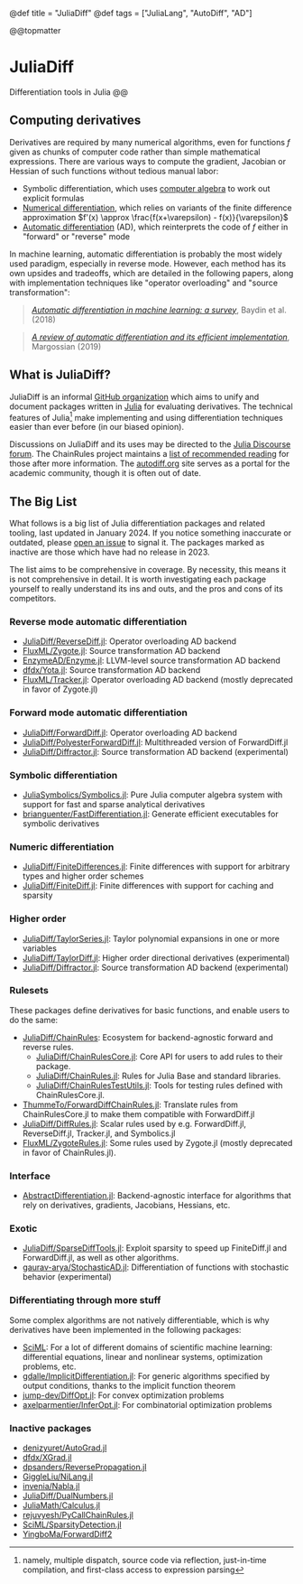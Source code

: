 @def title = "JuliaDiff"
@def tags = ["JuliaLang", "AutoDiff", "AD"]

@@topmatter
# JuliaDiff
Differentiation tools in Julia
@@

## Computing derivatives

Derivatives are required by many numerical algorithms, even for functions $f$ given as chunks of computer code rather than simple mathematical expressions.
There are various ways to compute the gradient, Jacobian or Hessian of such functions without tedious manual labor:

- Symbolic differentiation, which uses [computer algebra](https://en.wikipedia.org/wiki/Computer_algebra) to work out explicit formulas
- [Numerical differentiation](https://en.wikipedia.org/wiki/Numerical_differentiation), which relies on variants of the finite difference approximation $f'(x) \approx \frac{f(x+\varepsilon) - f(x)}{\varepsilon}$
- [Automatic differentiation](https://en.wikipedia.org/wiki/Automatic_differentiation) (AD), which reinterprets the code of $f$ either in "forward" or "reverse" mode

In machine learning, automatic differentiation is probably the most widely used paradigm, especially in reverse mode.
However, each method has its own upsides and tradeoffs, which are detailed in the following papers, along with implementation techniques like "operator overloading" and "source transformation":

> [_Automatic differentiation in machine learning: a survey_](https://jmlr.org/papers/v18/17-468.html), Baydin et al. (2018)

> [_A review of automatic differentiation and its efficient implementation_](https://arxiv.org/abs/1811.05031), Margossian (2019)

## What is JuliaDiff?

JuliaDiff is an informal [GitHub organization](https://github.com/JuliaDiff/) which aims to unify and document packages written in [Julia](https://julialang.org) for evaluating derivatives.
The technical features of Julia[^1] make implementing and using differentiation techniques easier than ever before (in our biased opinion).

Discussions on JuliaDiff and its uses may be directed to the [Julia Discourse forum](https://discourse.julialang.org/).
The ChainRules project maintains a [list of recommended reading](https://www.juliadiff.org/ChainRulesCore.jl/stable/FAQ.html#Where-can-I-learn-more-about-AD-?) for those after more information.
The [autodiff.org](http://www.autodiff.org/) site serves as a portal for the academic community, though it is often out of date.

## The Big List

What follows is a big list of Julia differentiation packages and related tooling, last updated in January 2024.
If you notice something inaccurate or outdated, please [open an issue](https://github.com/JuliaDiff/juliadiff.github.io/issues) to signal it.
The packages marked as inactive are those which have had no release in 2023.

The list aims to be comprehensive in coverage.
By necessity, this means it is not comprehensive in detail.
It is worth investigating each package yourself to really understand its ins and outs, and the pros and cons of its competitors.

### Reverse mode automatic differentiation

- [JuliaDiff/ReverseDiff.jl](https://github.com/JuliaDiff/ReverseDiff.jl): Operator overloading AD backend
- [FluxML/Zygote.jl](https://github.com/FluxML/Zygote.jl): Source transformation AD backend
- [EnzymeAD/Enzyme.jl](https://github.com/EnzymeAD/Enzyme.jl): LLVM-level source transformation AD backend
- [dfdx/Yota.jl](https://github.com/dfdx/Yota.jl): Source transformation AD backend
- [FluxML/Tracker.jl](https://github.com/FluxML/Tracker.jl): Operator overloading AD backend (mostly deprecated in favor of Zygote.jl)

### Forward mode automatic differentiation

- [JuliaDiff/ForwardDiff.jl](https://github.com/JuliaDiff/ForwardDiff.jl): Operator overloading AD backend
- [JuliaDiff/PolyesterForwardDiff.jl](https://github.com/JuliaDiff/PolyesterForwardDiff.jl): Multithreaded version of ForwardDiff.jl
- [JuliaDiff/Diffractor.jl](https://github.com/JuliaDiff/Diffractor.jl): Source transformation AD backend (experimental)

### Symbolic differentiation

- [JuliaSymbolics/Symbolics.jl](https://github.com/JuliaSymbolics/Symbolics.jl): Pure Julia computer algebra system with support for fast and sparse analytical derivatives
- [brianguenter/FastDifferentiation.jl](https://github.com/brianguenter/FastDifferentiation.jl): Generate efficient executables for symbolic derivatives

### Numeric differentiation

- [JuliaDiff/FiniteDifferences.jl](https://github.com/JuliaDiff/FiniteDifferences.jl): Finite differences with support for arbitrary types and higher order schemes
- [JuliaDiff/FiniteDiff.jl](https://github.com/JuliaDiff/FiniteDiff.jl): Finite differences with support for caching and sparsity

### Higher order

- [JuliaDiff/TaylorSeries.jl](https://github.com/JuliaDiff/TaylorSeries.jl): Taylor polynomial expansions in one or more variables
- [JuliaDiff/TaylorDiff.jl](https://github.com/JuliaDiff/TaylorDiff.jl): Higher order directional derivatives (experimental)
- [JuliaDiff/Diffractor.jl](https://github.com/JuliaDiff/Diffractor.jl): Source transformation AD backend (experimental)

### Rulesets

These packages define derivatives for basic functions, and enable users to do the same:

- [JuliaDiff/ChainRules](https://www.juliadiff.org/ChainRulesCore.jl/stable/): Ecosystem for backend-agnostic forward and reverse rules.
  - [JuliaDiff/ChainRulesCore.jl](https://github.com/JuliaDiff/ChainRulesCore.jl): Core API for users to add rules to their package.
  - [JuliaDiff/ChainRules.jl](https://github.com/JuliaDiff/ChainRules.jl/): Rules for Julia Base and standard libraries.
  - [JuliaDiff/ChainRulesTestUtils.jl](https://github.com/JuliaDiff/ChainRulesTestUtils.jl/): Tools for testing rules defined with ChainRulesCore.jl.
- [ThummeTo/ForwardDiffChainRules.jl](https://github.com/ThummeTo/ForwardDiffChainRules.jl): Translate rules from ChainRulesCore.jl to make them compatible with ForwardDiff.jl
- [JuliaDiff/DiffRules.jl](https://github.com/JuliaDiff/DiffRules.jl): Scalar rules used by e.g. ForwardDiff.jl, ReverseDiff.jl, Tracker.jl, and Symbolics.jl
- [FluxML/ZygoteRules.jl](https://github.com/FluxML/ZygoteRules.jl): Some rules used by Zygote.jl (mostly deprecated in favor of ChainRules.jl).

### Interface

- [AbstractDifferentiation.jl](https://github.com/JuliaDiff/AbstractDifferentiation.jl): Backend-agnostic interface for algorithms that rely on derivatives, gradients, Jacobians, Hessians, etc.

### Exotic

- [JuliaDiff/SparseDiffTools.jl](https://github.com/JuliaDiff/SparseDiffTools.jl): Exploit sparsity to speed up FiniteDiff.jl and ForwardDiff.jl, as well as other algorithms.
- [gaurav-arya/StochasticAD.jl](https://github.com/gaurav-arya/StochasticAD.jl): Differentiation of functions with stochastic behavior (experimental)

### Differentiating through more stuff

Some complex algorithms are not natively differentiable, which is why derivatives have been implemented in the following packages:

- [SciML](https://github.com/SciML): For a lot of different domains of scientific machine learning: differential equations, linear and nonlinear systems, optimization problems, etc.
- [gdalle/ImplicitDifferentiation.jl](https://github.com/gdalle/ImplicitDifferentiation.jl): For generic algorithms specified by output conditions, thanks to the implicit function theorem
- [jump-dev/DiffOpt.jl](https://github.com/jump-dev/DiffOpt.jl): For convex optimization problems
- [axelparmentier/InferOpt.jl](https://github.com/axelparmentier/InferOpt.jl): For combinatorial optimization problems

### Inactive packages

- [denizyuret/AutoGrad.jl](https://github.com/denizyuret/AutoGrad.jl)
- [dfdx/XGrad.jl](https://github.com/dfdx/XGrad.jl)
- [dpsanders/ReversePropagation.jl](https://github.com/dpsanders/ReversePropagation.jl)
- [GiggleLiu/NiLang.jl](https://github.com/GiggleLiu/NiLang.jl)
- [invenia/Nabla.jl](https://github.com/invenia/Nabla.jl/)
- [JuliaDiff/DualNumbers.jl](https://github.com/JuliaDiff/DualNumbers.jl)
- [JuliaMath/Calculus.jl](https://github.com/JuliaMath/Calculus.jl)
- [rejuvyesh/PyCallChainRules.jl](https://github.com/rejuvyesh/PyCallChainRules.jl)
- [SciML/SparsityDetection.jl](https://github.com/SciML/SparsityDetection.jl)
- [YingboMa/ForwardDiff2](https://github.com/YingboMa//ForwardDiff2.jl)

[^1]: namely, multiple dispatch, source code via reflection, just-in-time compilation, and first-class access to expression parsing
